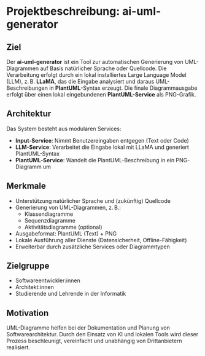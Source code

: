 # Projektbeschreibung: ai-uml-generator

## Ziel

Der **ai-uml-generator** ist ein Tool zur automatischen Generierung von UML-Diagrammen auf Basis natürlicher Sprache oder Quellcode. Die Verarbeitung erfolgt durch ein lokal installiertes Large Language Model (LLM), z. B. **LLaMA**, das die Eingabe analysiert und daraus UML-Beschreibungen in **PlantUML**-Syntax erzeugt. Die finale Diagrammausgabe erfolgt über einen lokal eingebundenen **PlantUML-Service** als PNG-Grafik.

## Architektur

Das System besteht aus modularen Services:
- **Input-Service**: Nimmt Benutzereingaben entgegen (Text oder Code)
- **LLM-Service**: Verarbeitet die Eingabe lokal mit LLaMA und generiert PlantUML-Syntax
- **PlantUML-Service**: Wandelt die PlantUML-Beschreibung in ein PNG-Diagramm um

## Merkmale

- Unterstützung natürlicher Sprache und (zukünftig) Quellcode
- Generierung von UML-Diagrammen, z. B.:
  - Klassendiagramme
  - Sequenzdiagramme
  - Aktivitätsdiagramme (optional)
- Ausgabeformat: PlantUML (Text) + PNG
- Lokale Ausführung aller Dienste (Datensicherheit, Offline-Fähigkeit)
- Erweiterbar durch zusätzliche Services oder Diagrammtypen

## Zielgruppe

- Softwareentwickler:innen
- Architekt:innen
- Studierende und Lehrende in der Informatik

## Motivation

UML-Diagramme helfen bei der Dokumentation und Planung von Softwarearchitektur. Durch den Einsatz von KI und lokalen Tools wird dieser Prozess beschleunigt, vereinfacht und unabhängig von Drittanbietern realisiert.

